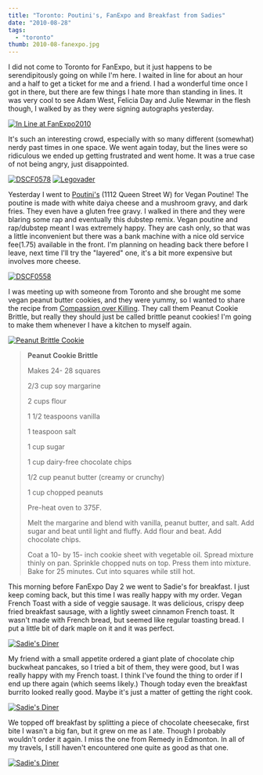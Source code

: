 ```yaml
---
title: "Toronto: Poutini's, FanExpo and Breakfast from Sadies"
date: "2010-08-28"
tags:
  - "toronto"
thumb: 2010-08-fanexpo.jpg
---
```


I did not come to Toronto for FanExpo, but it just happens to be serendipitously going on while I'm here. I waited in line for about an hour and a half to get a ticket for me and a friend. I had a wonderful time once I got in there, but there are few things I hate more than standing in lines. It was very cool to see Adam West, Felicia Day and Julie Newmar in the flesh though, I walked by as they were signing autographs yesterday.

[![In Line at FanExpo2010](images/4935914652_958e33e7fc.jpg)](http://www.flickr.com/photos/prairiev/4935914652/ "In Line at FanExpo2010 by MeShellG, on Flickr")

It's such an interesting crowd, especially with so many different (somewhat) nerdy past times in one space. We went again today, but the lines were so ridiculous we ended up getting frustrated and went home. It was a true case of not being angry, just disappointed.

[![DSCF0578](images/4933247975_fb324b625b_m.jpg)](http://www.flickr.com/photos/prairiev/4933247975/ "In the Background by MeShellG, on Flickr") [![Legovader](images/4933841158_561c10b1e7_m.jpg)](http://www.flickr.com/photos/prairiev/4933841158/ "Legovader by MeShellG, on Flickr")

Yesterday I went to [Poutini's](http://www.poutini.com/) (1112 Queen Street W) for Vegan Poutine! The poutine is made with white daiya cheese and a mushroom gravy, and dark fries. They even have a gluten free gravy. I walked in there and they were blaring some rap and eventually this dubstep remix. Vegan poutine and rap/dubstep meant I was extremely happy. They are cash only, so that was a little inconvenient but there was a bank machine with a nice old service fee(1.75) available in the front. I'm planning on heading back there before I leave, next time I'll try the "layered" one, it's a bit more expensive but involves more cheese.

[![DSCF0558](images/4933247913_f7acd840d4.jpg)](http://www.flickr.com/photos/prairiev/4933247913/ "Vegan Poutine by MeShellG, on Flickr")

I was meeting up with someone from Toronto and she brought me some vegan peanut butter cookies, and they were yummy, so I wanted to share the recipe from [Compassion over Killing](http://www.cok.net/lit/recipes/desserts.php#peanutcookie). They call them Peanut Cookie Brittle, but really they should just be called brittle peanut cookies! I'm going to make them whenever I have a kitchen to myself again.

[![Peanut Brittle Cookie](images/4935904996_f62de4d821.jpg)](http://www.flickr.com/photos/prairiev/4935904996/ "Peanut Brittle Cookie by MeShellG, on Flickr")

> **Peanut Cookie Brittle**
>
> Makes 24- 28 squares
>
> 2/3 cup soy margarine
>
> 2 cups flour
>
> 1 1/2 teaspoons vanilla
>
> 1 teaspoon salt
>
> 1 cup sugar
>
> 1 cup dairy-free chocolate chips
>
> 1/2 cup peanut butter (creamy or crunchy)
>
> 1 cup chopped peanuts
>
> Pre-heat oven to 375F.
>
> Melt the margarine and blend with vanilla, peanut butter, and salt. Add sugar and beat until light and fluffy. Add flour and beat. Add chocolate chips.
>
> Coat a 10- by 15- inch cookie sheet with vegetable oil. Spread mixture thinly on pan. Sprinkle chopped nuts on top. Press them into mixture. Bake for 25 minutes. Cut into squares while still hot.

This morning before FanExpo Day 2 we went to Sadie's for breakfast. I just keep coming back, but this time I was really happy with my order. Vegan French Toast with a side of veggie sausage. It was delicious, crispy deep fried breakfast sausage, with a lightly sweet cinnamon French toast. It wasn't made with French bread, but seemed like regular toasting bread. I put a little bit of dark maple on it and it was perfect.

[![Sadie's Diner](images/4935900994_d225d010e6.jpg)](http://www.flickr.com/photos/prairiev/4935900994/ "Sadie's Diner - French Toast by MeShellG, on Flickr")

My friend with a small appetite ordered a giant plate of chocolate chip buckwheat pancakes, so I tried a bit of them, they were good, but I was really happy with my French toast. I think I've found the thing to order if I end up there again (which seems likely.) Though today even the breakfast burrito looked really good. Maybe it's just a matter of getting the right cook.

[![Sadie's Diner](images/4935901028_a9ac685d93.jpg)](http://www.flickr.com/photos/prairiev/4935901028/ "Sadie's Diner - Pancakes by MeShellG, on Flickr")

We topped off breakfast by splitting a piece of chocolate cheesecake, first bite I wasn't a big fan, but it grew on me as I ate. Though I probably wouldn't order it again. I miss the one from Remedy in Edmonton. In all of my travels, I still haven't encountered one quite as good as that one.

[![Sadie's Diner](images/4935900954_f813cbe424.jpg)](http://www.flickr.com/photos/prairiev/4935900954/ "Sadie's Diner - Cheesecake by MeShellG, on Flickr")
